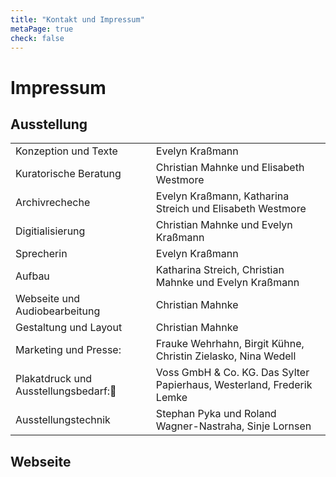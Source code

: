 ```yaml
---
title: "Kontakt und Impressum"
metaPage: true
check: false
---
```


# Impressum

## Ausstellung

|                                      |                                                                       |
|--------------------------------------|-----------------------------------------------------------------------|
| Konzeption und Texte                 | Evelyn Kraßmann                                                       |
| Kuratorische Beratung                | Christian Mahnke und Elisabeth Westmore                               |
| Archivrecheche                       | Evelyn Kraßmann, Katharina Streich und Elisabeth Westmore             |
| Digitialisierung                     | Christian Mahnke und Evelyn Kraßmann                                  |
| Sprecherin                           | Evelyn Kraßmann                                                       |
| Aufbau                               | Katharina Streich, Christian Mahnke und Evelyn Kraßmann               |
| Webseite und Audiobearbeitung        | Christian Mahnke                                                      |
| Gestaltung und Layout                | Christian Mahnke                                                      |
| Marketing und Presse:                | Frauke Wehrhahn, Birgit Kühne, Christin Zielasko, Nina Wedell         |
| Plakatdruck und Ausstellungsbedarf: | Voss GmbH & Co. KG. Das Sylter Papierhaus, Westerland, Frederik Lemke |
| Ausstellungstechnik                  | Stephan Pyka und Roland Wagner-Nastraha, Sinje Lornsen                |

## Webseite
